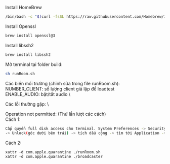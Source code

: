 Install HomeBrew 
```bash
/bin/bash -c "$(curl -fsSL https://raw.githubusercontent.com/Homebrew/install/HEAD/install.sh)"
```

Install Openssl
```bash
brew install openssl@3
```

Install libssh2
```bash
brew install libssh2
```

Mở terminal tại folder build:
```bash
sh runRoom.sh
```
Các biến mối trường (chỉnh sửa trong file runRoom.sh): \
NUMBER_CLIENT: số lượng client giả lập để loadtest \
ENABLE_AUDIO: bật/tắt audio \

Các lỗi thường gặp: \

Operation not permitted: (Thử lần lượt các cách) \
Cách 1:
```bash
Cấp quyền full disk access cho terminal. System Preferences -> Security & Privacy -> Privacy -> Full Disk Access \
-> Unlock(góc dưới bên trái) -> tích dấu cộng -> tìm tới Application -> search và chọn Terminal
```
Cách 2:
```
xattr -d com.apple.quarantine ./runRoom.sh
xattr -d com.apple.quarantine ./broadcaster
```
